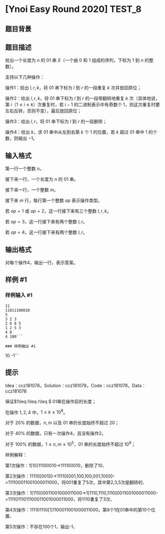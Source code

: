 # [Ynoi Easy Round 2020] TEST_8

## 题目背景



## 题目描述

给出一个长度为 $n$ 的 $01$ 串 $S$（一个由 $0$ 和 $1$ 组成的序列，下标为 $1$ 到 $n$ 的整数）。

支持以下几种操作：

操作1：给出 $l,r,k$，将 $01$ 串下标为 $l$ 到 $r$ 的一段重复 $k$ 次并放回原位；

操作2：给出 $l,r,k$，将 $01$ 串下标为 $l$ 到 $r$ 的一段带翻转地重复 $k$ 次（具体地说，第 $i$（$1\leq i\leq k$）次重复时，若 $i-1$ 的二进制表示中有奇数个 $1$，则这次重复时要左右反转，否则不变），最后放回原位；

操作3：给出 $l,r$，将 $01$ 串下标为 $l$ 到 $r$ 的一段删除；

操作4：给出 $k$，求 $01$ 串中从左到右第 $k$ 个 $1$ 的位置，若 $k$ 超过 $01$ 串中 $1$ 的个数，则输出 $-1$。



## 输入格式

第一行一个整数 $n$。

接下来一行，一个长度为 $n$ 的 $01$ 串。

接下来一行，一个整数 $m$。

接下来 $m$ 行，每行第一个整数 $op$ 表示操作类型。

若 $op=1$ 或 $op=2$，这一行接下来有三个整数 $l,r,k$。

若 $op=3$，这一行接下来有两个整数 $l,r$。

若 $op=4$，这一行接下来有两个整数 $l,r$。

## 输出格式

对每个操作4，输出一行，表示答案。

## 样例 #1

### 样例输入 #1
```
11
11011100010
5
3 2 3
2 6 8 5
1 2 5 3
4 8
4 100```

### 样例输出 #1

```
10
-1```

## 提示

Idea：ccz181078，Solution：ccz181078，Code：ccz181078，Data：ccz181078

保证$1\leq l\leq r\leq $ $01$串在操作前的长度；

在操作 $1,2,4$ 中，$1\leq k\leq 10^8$。

对于 $20\%$ 的数据，$n,m$ 以及 $01$ 串的长度始终不超过 $20$；

对于 $40\%$ 的数据，只有一次操作4，且没有操作2。

对于 $100\%$ 的数据，$1\leq n,m\leq 10^5$，$01$ 串的长度始终不超过 $10^8$；

样例解释：

第1次操作：1[10]11100010->111100010，删除了10、

第2次操作：11110[001]0->11110[001,100,100,001,100]0->111100011001000011000，将001重复了5次，其中第2,3,5次是翻转的、

第3次操作：1[1110]0011001000011000->1[1110,1110,1110]0011001000011000->11110111011100011001000011000，将1110重复了3次、

第4次操作：111101110[1]1100011001000011000，第8个1在01串中的第10个位置、

第5次操作：不存在100个1，输出-1、
